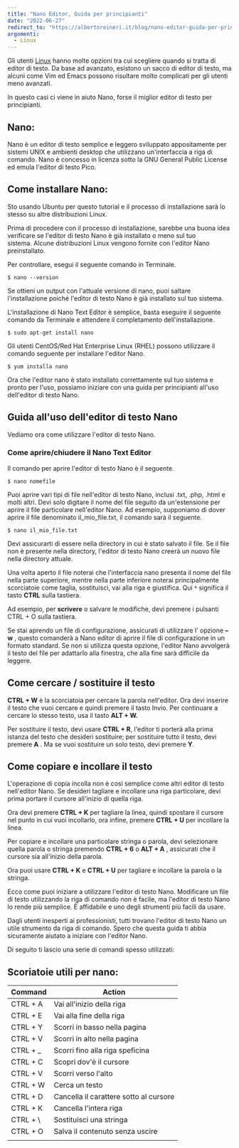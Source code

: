 ```yaml
---
title: "Nano Editor, Guida per principianti"
date: "2022-06-27"
redirect_to: "https://albertoreineri.it/blog/nano-editor-guida-per-principianti"
argomenti:
  - Linux
---
```


Gli utenti [Linux](/argomento/linux/) hanno molte opzioni tra cui scegliere quando si tratta di editor di testo. Da base ad avanzato, esistono un sacco di editor di testo, ma alcuni come Vim ed Emacs possono risultare molto complicati per gli utenti meno avanzati.

In questo casi ci viene in aiuto Nano, forse il miglior editor di testo per principianti.

## Nano:

Nano è un editor di testo semplice e leggero sviluppato appositamente per sistemi UNIX e ambienti desktop che utilizzano un'interfaccia a riga di comando. Nano è concesso in licenza sotto la GNU General Public License ed emula l'editor di testo Pico.

## Come installare Nano:

Sto usando Ubuntu per questo tutorial e il processo di installazione sarà lo stesso su altre distribuzioni Linux.

Prima di procedere con il processo di installazione, sarebbe una buona idea verificare se l'editor di testo Nano è già installato o meno sul tuo sistema. Alcune distribuzioni Linux vengono fornite con l'editor Nano preinstallato.

Per controllare, esegui il seguente comando in Terminale.

```
$ nano --version
```

Se ottieni un output con l'attuale versione di nano, puoi saltare l'installazione poiché l'editor di testo Nano è già installato sul tuo sistema.

L'installazione di Nano Text Editor è semplice, basta eseguire il seguente comando da Terminale e attendere il completamento dell'installazione.

```
$ sudo apt-get install nano
```

Gli utenti CentOS/Red Hat Enterprise Linux (RHEL) possono utilizzare il comando seguente per installare l'editor Nano.

```
$ yum installa nano
```

Ora che l'editor nano è stato installato correttamente sul tuo sistema e pronto per l'uso, possiamo iniziare con una guida per principianti all'uso dell'editor di testo Nano.

## Guida all'uso dell'editor di testo Nano

Vediamo ora come utilizzare l'editor di testo Nano.

### Come aprire/chiudere il Nano Text Editor

Il comando per aprire l'editor di testo Nano è il seguente.

```
$ nano nomefile 
```

Puoi aprire vari tipi di file nell'editor di testo Nano, inclusi .txt, .php, .html e molti altri. Devi solo digitare il nome del file seguito da un'estensione per aprire il file particolare nell'editor Nano. Ad esempio, supponiamo di dover aprire il file denominato il\_mio\_file.txt, il comando sarà il seguente.

```
$ nano il_mio_file.txt
```

Devi assicurarti di essere nella directory in cui è stato salvato il file. Se il file non è presente nella directory, l'editor di testo Nano creerà un nuovo file nella directory attuale.

Una volta aperto il file noterai che l'interfaccia nano presenta il nome del file nella parte superiore, mentre nella parte inferiore noterai principalmente scorciatoie come taglia, sostituisci, vai alla riga e giustifica. Qui ˄ significa il tasto **CTRL** sulla tastiera.

Ad esempio, per **scrivere** o salvare le modifiche, devi premere i pulsanti CTRL + O sulla tastiera.

Se stai aprendo un file di configurazione, assicurati di utilizzare l' opzione **–w** , questo comanderà a Nano editor di aprire il file di configurazione in un formato standard. Se non si utilizza questa opzione, l'editor Nano avvolgerà il testo del file per adattarlo alla finestra, che alla fine sarà difficile da leggere.

## Come cercare / sostituire il testo

**CTRL + W** è la scorciatoia per cercare la parola nell'editor. Ora devi inserire il testo che vuoi cercare e quindi premere il tasto Invio. Per continuare a cercare lo stesso testo, usa il tasto **ALT + W.**

Per sostituire il testo, devi usare **CTRL + R**, l'editor ti porterà alla prima istanza del testo che desideri sostituire; per sostituire tutto il testo, devi premere **A** . Ma se vuoi sostituire un solo testo, devi premere **Y**.

## Come copiare e incollare il testo

L'operazione di copia incolla non è così semplice come altri editor di testo nell'editor Nano. Se desideri tagliare e incollare una riga particolare, devi prima portare il cursore all'inizio di quella riga.

Ora devi premere **CTRL + K** per tagliare la linea, quindi spostare il cursore nel punto in cui vuoi incollarlo, ora infine, premere **CTRL + U** per incollare la linea.

Per copiare e incollare una particolare stringa o parola, devi selezionare quella parola o stringa premendo **CTRL + 6** o **ALT + A** , assicurati che il cursore sia all'inizio della parola.

Ora puoi usare **CTRL + K** e **CTRL + U** per tagliare e incollare la parola o la stringa.

Ecco come puoi iniziare a utilizzare l'editor di testo Nano. Modificare un file di testo utilizzando la riga di comando non è facile, ma l'editor di testo Nano lo rende più semplice. È affidabile e uno degli strumenti più facili da usare.

Dagli utenti inesperti ai professionisti, tutti trovano l'editor di testo Nano un utile strumento da riga di comando. Spero che questa guida ti abbia sicuramente aiutato a iniziare con l'editor Nano.

Di seguito ti lascio una serie di comandi spesso utilizzati:

## Scoriatoie utili per nano:

| Command | Action |
| --- | --- |
| CTRL + A | Vai all'inizio della riga |
| CTRL + E | Vai alla fine della riga |
| CTRL + Y | Scorri in basso nella pagina |
| CTRL + V | Scorri in alto nella pagina |
| CTRL + \_ | Scorri fino alla riga speficina |
| CTRL + C | Scopri dov'è il cursore |
| CTRL + V | Scorri verso l'alto |
| CTRL + W | Cerca un testo |
| CTRL + D | Cancella il carattere sotto al cursore |
| CTRL + K | Cancella l'intera riga |
| CTRL + \\ | Sostituisci una stringa |
| CTRL + O | Salva il contenuto senza uscire |
|  |  |
